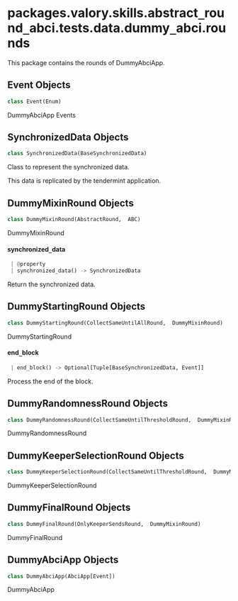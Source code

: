<a name="packages.valory.skills.abstract_round_abci.tests.data.dummy_abci.rounds"></a>
# packages.valory.skills.abstract`_`round`_`abci.tests.data.dummy`_`abci.rounds

This package contains the rounds of DummyAbciApp.

<a name="packages.valory.skills.abstract_round_abci.tests.data.dummy_abci.rounds.Event"></a>
## Event Objects

```python
class Event(Enum)
```

DummyAbciApp Events

<a name="packages.valory.skills.abstract_round_abci.tests.data.dummy_abci.rounds.SynchronizedData"></a>
## SynchronizedData Objects

```python
class SynchronizedData(BaseSynchronizedData)
```

Class to represent the synchronized data.

This data is replicated by the tendermint application.

<a name="packages.valory.skills.abstract_round_abci.tests.data.dummy_abci.rounds.DummyMixinRound"></a>
## DummyMixinRound Objects

```python
class DummyMixinRound(AbstractRound,  ABC)
```

DummyMixinRound

<a name="packages.valory.skills.abstract_round_abci.tests.data.dummy_abci.rounds.DummyMixinRound.synchronized_data"></a>
#### synchronized`_`data

```python
 | @property
 | synchronized_data() -> SynchronizedData
```

Return the synchronized data.

<a name="packages.valory.skills.abstract_round_abci.tests.data.dummy_abci.rounds.DummyStartingRound"></a>
## DummyStartingRound Objects

```python
class DummyStartingRound(CollectSameUntilAllRound,  DummyMixinRound)
```

DummyStartingRound

<a name="packages.valory.skills.abstract_round_abci.tests.data.dummy_abci.rounds.DummyStartingRound.end_block"></a>
#### end`_`block

```python
 | end_block() -> Optional[Tuple[BaseSynchronizedData, Event]]
```

Process the end of the block.

<a name="packages.valory.skills.abstract_round_abci.tests.data.dummy_abci.rounds.DummyRandomnessRound"></a>
## DummyRandomnessRound Objects

```python
class DummyRandomnessRound(CollectSameUntilThresholdRound,  DummyMixinRound)
```

DummyRandomnessRound

<a name="packages.valory.skills.abstract_round_abci.tests.data.dummy_abci.rounds.DummyKeeperSelectionRound"></a>
## DummyKeeperSelectionRound Objects

```python
class DummyKeeperSelectionRound(CollectSameUntilThresholdRound,  DummyMixinRound)
```

DummyKeeperSelectionRound

<a name="packages.valory.skills.abstract_round_abci.tests.data.dummy_abci.rounds.DummyFinalRound"></a>
## DummyFinalRound Objects

```python
class DummyFinalRound(OnlyKeeperSendsRound,  DummyMixinRound)
```

DummyFinalRound

<a name="packages.valory.skills.abstract_round_abci.tests.data.dummy_abci.rounds.DummyAbciApp"></a>
## DummyAbciApp Objects

```python
class DummyAbciApp(AbciApp[Event])
```

DummyAbciApp

